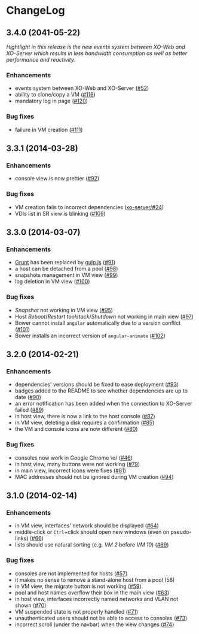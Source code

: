 # ChangeLog

## **3.4.0** (2041-05-22)

*Hightlight in this release is the new events system between XO-Web
and XO-Server which results in less bandwidth consumption as well as
better performance and reactivity.*

### Enhancements

- events system between XO-Web and XO-Server ([#52](https://github.com/vatesfr/xo-web/issues/52))
- ability to clone/copy a VM ([#116](https://github.com/vatesfr/xo-web/issues/116))
- mandatory log in page ([#120](https://github.com/vatesfr/xo-web/issues/120))

### Bug fixes

- failure in VM creation ([#111](https://github.com/vatesfr/xo-web/issues/111))

## **3.3.1** (2014-03-28)

### Enhancements

- console view is now prettier ([#92](https://github.com/vatesfr/xo-web/issues/92))

### Bug fixes

- VM creation fails to incorrect dependencies ([xo-server/#24](https://github.com/vatesfr/xo-server/issues/24))
- VDIs list in SR view is blinking ([#109](https://github.com/vatesfr/xo-web/issues/109))

## **3.3.0** (2014-03-07)

### Enhancements

- [Grunt](http://gruntjs.com/) has been replaced by [gulp.js](http://gulpjs.com/) ([#91](https://github.com/vatesfr/xo-web/issues/91))
- a host can be detached from a pool ([#98](https://github.com/vatesfr/xo-web/issues/98))
- snapshots management in VM view ([#99](https://github.com/vatesfr/xo-web/issues/99))
- log deletion in VM view ([#100](https://github.com/vatesfr/xo-web/issues/100))

### Bug fixes

- *Snapshot* not working in VM view ([#95](https://github.com/vatesfr/xo-web/issues/95))
- Host *Reboot*/*Restart toolstack*/*Shutdown* not working in main view ([#97](https://github.com/vatesfr/xo-web/issues/97))
- Bower cannot install `angular` automatically due to a version conflict ([#101](https://github.com/vatesfr/xo-web/issues/101))
- Bower installs an incorrect version of `angular-animate` ([#102](https://github.com/vatesfr/xo-web/issues/102))

## **3.2.0** (2014-02-21)

### Enhancements

- dependencies' versions should be fixed to ease deployment ([#93](https://github.com/vatesfr/xo-web/issues/93))
- badges added to the README to see whether dependencies are up to date ([#90](https://github.com/vatesfr/xo-web/issues/90))
- an error notification has been added when the connection to XO-Server failed ([#89](https://github.com/vatesfr/xo-web/issues/89))
- in host view, there is now a link to the host console ([#87](https://github.com/vatesfr/xo-web/issues/87))
- in VM view, deleting a disk requires a confirmation ([#85](https://github.com/vatesfr/xo-web/issues/85))
- the VM and console icons are now different ([#80](https://github.com/vatesfr/xo-web/issues/80))

### Bug fixes

- consoles now work in Google Chrome \o/ ([#46](https://github.com/vatesfr/xo-web/issues/46))
- in host view, many buttons were not working ([#79](https://github.com/vatesfr/xo-web/issues/79))
- in main view, incorrect icons were fixes ([#81](https://github.com/vatesfr/xo-web/issues/81))
- MAC addresses should not be ignored during VM creation ([#94](https://github.com/vatesfr/xo-web/issues/94))

## **3.1.0** (2014-02-14)

### Enhancements

- in VM view, interfaces' network should be displayed ([#64](https://github.com/vatesfr/xo-web/issues/64))
- middle-click or `Ctrl`+click should open new windows (even on pseudo-links) ([#66](https://github.com/vatesfr/xo-web/issues/66))
- lists should use natural sorting (e.g. *VM 2* before *VM 10*) ([#69](https://github.com/vatesfr/xo-web/issues/69))

### Bug fixes

- consoles are not implemented for hosts ([#57](https://github.com/vatesfr/xo-web/issues/57))
- it makes no sense to remove a stand-alone host from a pool (58)
- in VM view, the migrate button is not working ([#59](https://github.com/vatesfr/xo-web/issues/59))
- pool and host names overflow their box in the main view ([#63](https://github.com/vatesfr/xo-web/issues/63))
- in host view, interfaces incorrectly named *networks* and VLAN not shown ([#70](https://github.com/vatesfr/xo-web/issues/70))
- VM suspended state is not properly handled ([#71](https://github.com/vatesfr/xo-web/issues/71))
- unauthenticated users should not be able to access to consoles ([#73](https://github.com/vatesfr/xo-web/issues/73))
- incorrect scroll (under the navbar) when the view changes ([#74](https://github.com/vatesfr/xo-web/issues/74))
